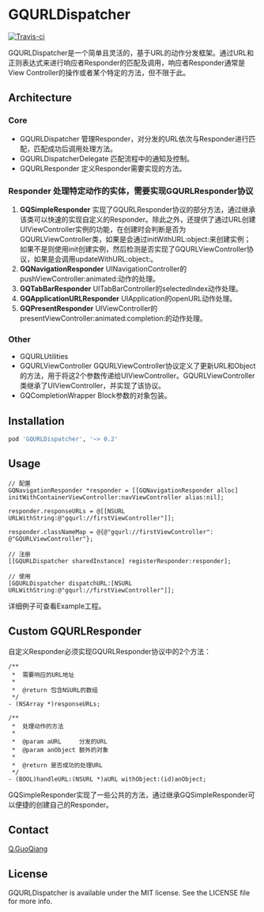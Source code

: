 GQURLDispatcher
===============

[![Travis-ci](https://travis-ci.org/gonefish/GQURLDispatcher.png)](https://travis-ci.org/gonefish/GQURLDispatcher)

GQURLDispatcher是一个简单且灵活的，基于URL的动作分发框架。通过URL和正则表达式来进行响应者Responder的匹配及调用，响应者Responder通常是View Controller的操作或者某个特定的方法，但不限于此。

Architecture
------------

### Core

* GQURLDispatcher 管理Responder，对分发的URL依次与Responder进行匹配，匹配成功后调用处理方法。
* GQURLDispatcherDelegate 匹配流程中的通知及控制。
* GQURLResponder 定义Responder需要实现的方法。

### Responder 处理特定动作的实体，需要实现GQURLResponder协议

1. **GQSimpleResponder**  实现了GQURLResponder协议的部分方法，通过继承该类可以快速的实现自定义的Responder。除此之外，还提供了通过URL创建UIViewController实例的功能，在创建时会判断是否为GQURLViewController类，如果是会通过initWithURL:object:来创建实例；如果不是则使用init创建实例，然后检测是否实现了GQURLViewController协议，如果是会调用updateWithURL:object:。
1. **GQNavigationResponder** UINavigationController的pushViewController:animated:动作的处理。
1. **GQTabBarResponder** UITabBarController的selectedIndex动作处理。
1. **GQApplicationURLResponder** UIApplication的openURL动作处理。
1. **GQPresentResponder** UIViewController的presentViewController:animated:completion:的动作处理。

### Other

* GQURLUtilities
* GQURLViewController GQURLViewController协议定义了更新URL和Object的方法，用于将这2个参数传递给UIViewController。GQURLViewController类继承了UIViewController，并实现了该协议。
* GQCompletionWrapper Block参数的对象包装。

Installation
------

```ruby
pod 'GQURLDispatcher', '~> 0.2'
```



Usage
------

```objc
// 配置
GQNavigationResponder *responder = [[GQNavigationResponder alloc] initWithContainerViewController:navViewController alias:nil];
    
responder.responseURLs = @[[NSURL URLWithString:@"gqurl://firstViewController"]];

responder.classNameMap = @{@"gqurl://firstViewController": @"GQURLViewController"};

// 注册
[[GQURLDispatcher sharedInstance] registerResponder:responder];

// 使用
[GQURLDispatcher dispatchURL:[NSURL URLWithString:@"gqurl://firstViewController"]];
```

详细例子可查看Example工程。

Custom GQURLResponder
---------------

自定义Responder必须实现GQURLResponder协议中的2个方法：

```objc
/**
 *  需要响应的URL地址
 *
 *  @return 包含NSURL的数组
 */
- (NSArray *)responseURLs;

/**
 *  处理动作的方法
 *
 *  @param aURL     分发的URL
 *  @param anObject 额外的对象
 *
 *  @return 是否成功的处理URL
 */
- (BOOL)handleURL:(NSURL *)aURL withObject:(id)anObject;
```

GQSimpleResponder实现了一些公共的方法，通过继承GQSimpleResponder可以便捷的创建自己的Responder。

Contact
-------

[Q.GuoQiang](https://github.com/gonefish)

License
-------

GQURLDispatcher is available under the MIT license. See the LICENSE file for more info.

